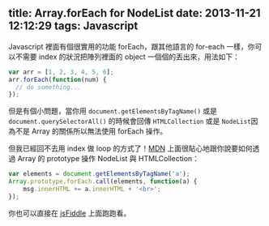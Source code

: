 title: Array.forEach for NodeList
date: 2013-11-21 12:12:29
tags: Javascript
---
Javascript 裡面有個很實用的功能 forEach，跟其他語言的 for-each 一樣，你可以不需要 index 的狀況把陣列裡面的 object 一個個的丟出來，用法如下：

```javascript
var arr = [1, 2, 3, 4, 5, 6];
arr.forEach(function(num) {
  // do something...
});
```

但是有個小問題，當你用 `document.getElementsByTagName()` 或是 `document.querySelectorAll()` 的時候會回傳 `HTMLCollection` 或是 `NodeList`因為不是 Array 的關係所以無法使用 forEach 操作。

但我已經回不去用 index 做 loop 的方式了！[MDN][1] 上面很貼心地跟你說要如何透過 Array 的 prototype 操作 NodeList 與 HTMLCollection：

```javascript
var elements = document.getElementsByTagName('a');
Array.prototype.forEach.call(elements, function(a) {
    msg.innerHTML += a.innerHTML + '<br>';
});
```

你也可以直接在 [jsFiddle][2] 上面跑跑看。


  [1]: https://developer.mozilla.org/en-US/docs/Web/API/NodeList#Why_can%27t_I_use_forEach_or_map_on_a_NodeList.3F
  [2]: http://jsfiddle.net/ezV62/
